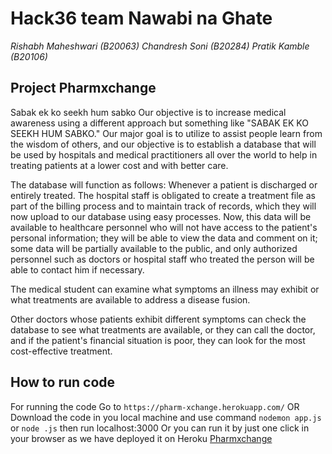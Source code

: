 # Hack36 team Nawabi na Ghate

*Rishabh Maheshwari (B20063)*
*Chandresh Soni   (B20284)*
*Pratik Kamble   (B20106)*

## Project Pharmxchange
Sabak ek ko seekh hum sabko
Our objective is to increase medical awareness using a different approach but something like "SABAK EK KO SEEKH HUM SABKO." Our major goal is to utilize to assist people learn from the wisdom of others, and our objective is to establish a database that will be used by hospitals and medical practitioners all over the world to help in treating patients at a lower cost and with better care.

The database will function as follows:
Whenever a patient is discharged or entirely treated. The hospital staff is obligated to create a treatment file as part of the billing process and to maintain track of records, which they will now upload to our database using easy processes. Now, this data will be available to healthcare personnel who will not have access to the patient's personal information; they will be able to view the data and comment on it; some data will be partially available to the public, and only authorized personnel such as doctors or hospital staff who treated the person will be able to contact him if necessary.

The medical student can examine what symptoms an illness may exhibit or what treatments are available to address a disease fusion.

Other doctors whose patients exhibit different symptoms can check the database to see what treatments are available, or they can call the doctor, and if the patient's financial situation is poor, they can look for the most cost-effective treatment.

## How to run code 
For running the code 
Go to `https://pharm-xchange.herokuapp.com/`
OR
Download the code in you local machine and use command
```nodemon app.js```
or
```node .js```
then run localhost:3000 
Or you can run it by just one click in your browser as we have deployed it on Heroku [Pharmxchange](https://pharm-xchange.herokuapp.com/)
